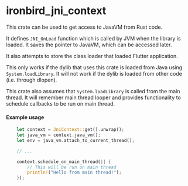 # ironbird_jni_context

This crate can be used to get access to JavaVM from Rust code.

It defines `JNI_OnLoad` function which is called by JVM when the library is loaded. It saves the pointer to JavaVM, which can be accessed later.

It also attempts to store the class loader that loaded Flutter application.

This only works if the dylib that uses this crate is loaded from Java using `System.loadLibrary`. It will not work if the dylib is loaded from other
code (i.e. through dlopen).

This crate also assumes that `System.loadLibrary` is called from the main
thread. It will remember main thread looper and provides functionality
to schedule callbacks to be run on main thread.

#### Example usage

```rust
    let context = JniContext::get().unwrap();
    let java_vm = context.java_vm();
    let env = java_vm.attach_to_current_thread();

    // ...

    context.schedule_on_main_thread(|| {
        // This will be run on main thread
        println!("Hello from main thread!");
    });
```